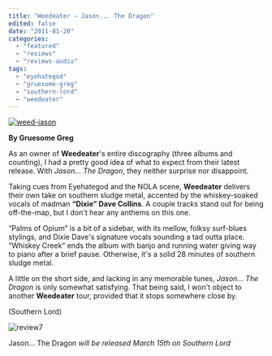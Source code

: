 ```yaml
---
title: "Weedeater – Jason... The Dragon"
edited: false
date: "2011-01-20"
categories:
  - "featured"
  - "reviews"
  - "reviews-audio"
tags:
  - "eyehategod"
  - "gruesome-greg"
  - "southern-lord"
  - "weedeater"
---
```


[![](http://www.hellbound.ca/wp-content/uploads/2011/01/weed-jason.jpg "weed-jason")](http://www.hellbound.ca/wp-content/uploads/2011/01/weed-jason.jpg)

**By Gruesome Greg**

As an owner of **Weedeater**'s entire discography (three albums and counting), I had a pretty good idea of what to expect from their latest release. With _Jason... The Dragon_, they neither surprise nor disappoint.

Taking cues from Eyehategod and the NOLA scene, **Weedeater** delivers their own take on southern sludge metal, accented by the whiskey-soaked vocals of madman **“Dixie” Dave Collins**. A couple tracks stand out for being off-the-map, but I don't hear any anthems on this one.

“Palms of Opium” is a bit of a sidebar, with its mellow, folksy surf-blues stylings, and Dixie Dave's signature vocals sounding a tad outta place. “Whiskey Creek” ends the album with banjo and running water giving way to piano after a brief pause. Otherwise, it's a solid 28 minutes of southern sludge metal.

A little on the short side, and lacking in any memorable tunes, _Jason... The Dragon_ is only somewhat satisfying. That being said, I won't object to another **Weedeater** tour, provided that it stops somewhere close by.

(Southern Lord)

![](http://www.hellbound.ca/wp-content/uploads/2009/08/review7.png "review7")

Jason... The Dragon _will be released March 15th on Southern Lord_
